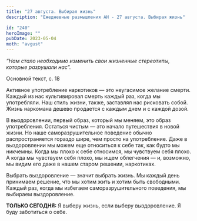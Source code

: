 ```yaml
---
title: "27 августа. Выбирая жизнь"
description: "Ежедневные размышления АН - 27 августа. Выбирая жизнь"

id: "240"
heroImage: ""
pubDate: 2023-05-04
moth: "avgust"
---
```


_“Нам стало необходимо изменить свои жизненные стереотипы, которые разрушали
нас”._

Основной текст, с. 18

Активное употребление наркотиков — это неугасимое желание смерти. Каждый из
нас культивировал смерть каждый раз, когда мы употребляли. Наш стиль жизни,
также, заставлял нас рисковать собой. Жизнь наркомана дешево продается с
каждым днем и с каждой дозой.

В выздоровлении, первый образ, который мы меняем, это образ употребления.
Остаться чистым — это начало путешествия в новой жизни. Но наше
саморазрушительное поведение обычно распространяется гораздо шире, чем просто
на употребление. Даже в выздоровлении мы можем еще относиться к себе так, как
будто мы никчемны. Когда мы плохо к себе относимся, мы чувствуем себя плохо. А
когда мы чувствуем себя плохо, мы ищем облегчения — и, возможно, мы видим его
даже в нашем старом решении, наркотиках.

Выбрать выздоровление — значит выбрать жизнь. Мы каждый день принимаем
решение, что мы хотим жить и хотим быть свободными. Каждый раз, когда мы
избегаем саморазрушительного поведения, мы выбираем выздоровление.

**ТОЛЬКО СЕГОДНЯ:** Я выберу жизнь, если выберу выздоровление. Я буду
заботиться о себе.
